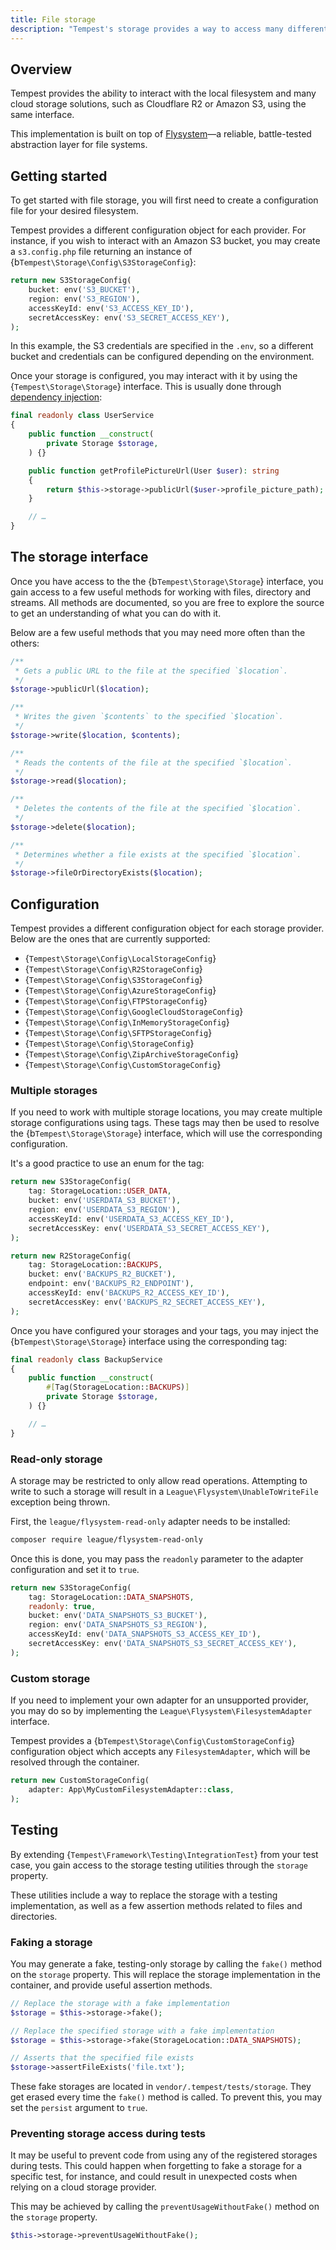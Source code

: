 ```yaml
---
title: File storage
description: "Tempest's storage provides a way to access many different types of filesystems, such as the local filesystem, Amazon S3, Cloudflare R2 or even an FTP server."
---
```


## Overview

Tempest provides the ability to interact with the local filesystem and many cloud storage solutions, such as Cloudflare R2 or Amazon S3, using the same interface.

This implementation is built on top of [Flysystem](https://github.com/thephpleague/flysystem)—a reliable, battle-tested abstraction layer for file systems.

## Getting started

To get started with file storage, you will first need to create a configuration file for your desired filesystem.

Tempest provides a different configuration object for each provider. For instance, if you wish to interact with an Amazon S3 bucket, you may create a `s3.config.php` file returning an instance of {b`Tempest\Storage\Config\S3StorageConfig`}:

```php src/s3.config.php
return new S3StorageConfig(
    bucket: env('S3_BUCKET'),
    region: env('S3_REGION'),
    accessKeyId: env('S3_ACCESS_KEY_ID'),
    secretAccessKey: env('S3_SECRET_ACCESS_KEY'),
);
```

In this example, the S3 credentials are specified in the `.env`, so a different bucket and credentials can be configured depending on the environment.

Once your storage is configured, you may interact with it by using the {`Tempest\Storage\Storage`} interface. This is usually done through [dependency injection](../1-essentials/01-container.md#injecting-dependencies):

```php src/UserService.php
final readonly class UserService
{
    public function __construct(
        private Storage $storage,
    ) {}

    public function getProfilePictureUrl(User $user): string
    {
        return $this->storage->publicUrl($user->profile_picture_path);
    }

    // …
}
```

## The storage interface

Once you have access to the the {b`Tempest\Storage\Storage`} interface, you gain access to a few useful methods for working with files, directory and streams. All methods are documented, so you are free to explore the source to get an understanding of what you can do with it.

Below are a few useful methods that you may need more often than the others:

```php
/**
 * Gets a public URL to the file at the specified `$location`.
 */
$storage->publicUrl($location);

/**
 * Writes the given `$contents` to the specified `$location`.
 */
$storage->write($location, $contents);

/**
 * Reads the contents of the file at the specified `$location`.
 */
$storage->read($location);

/**
 * Deletes the contents of the file at the specified `$location`.
 */
$storage->delete($location);

/**
 * Determines whether a file exists at the specified `$location`.
 */
$storage->fileOrDirectoryExists($location);
```

## Configuration

Tempest provides a different configuration object for each storage provider. Below are the ones that are currently supported:

- {`Tempest\Storage\Config\LocalStorageConfig`}
- {`Tempest\Storage\Config\R2StorageConfig`}
- {`Tempest\Storage\Config\S3StorageConfig`}
- {`Tempest\Storage\Config\AzureStorageConfig`}
- {`Tempest\Storage\Config\FTPStorageConfig`}
- {`Tempest\Storage\Config\GoogleCloudStorageConfig`}
- {`Tempest\Storage\Config\InMemoryStorageConfig`}
- {`Tempest\Storage\Config\SFTPStorageConfig`}
- {`Tempest\Storage\Config\StorageConfig`}
- {`Tempest\Storage\Config\ZipArchiveStorageConfig`}
- {`Tempest\Storage\Config\CustomStorageConfig`}

### Multiple storages

If you need to work with multiple storage locations, you may create multiple storage configurations using tags. These tags may then be used to resolve the {b`Tempest\Storage\Storage`} interface, which will use the corresponding configuration.

It's a good practice to use an enum for the tag:

```php src/userdata.storage.config.php
return new S3StorageConfig(
    tag: StorageLocation::USER_DATA,
    bucket: env('USERDATA_S3_BUCKET'),
    region: env('USERDATA_S3_REGION'),
    accessKeyId: env('USERDATA_S3_ACCESS_KEY_ID'),
    secretAccessKey: env('USERDATA_S3_SECRET_ACCESS_KEY'),
);
```

```php src/backup.storage.config.php
return new R2StorageConfig(
    tag: StorageLocation::BACKUPS,
    bucket: env('BACKUPS_R2_BUCKET'),
    endpoint: env('BACKUPS_R2_ENDPOINT'),
    accessKeyId: env('BACKUPS_R2_ACCESS_KEY_ID'),
    secretAccessKey: env('BACKUPS_R2_SECRET_ACCESS_KEY'),
);
```

Once you have configured your storages and your tags, you may inject the {b`Tempest\Storage\Storage`} interface using the corresponding tag:

```php src/BackupService.php
final readonly class BackupService
{
    public function __construct(
        #[Tag(StorageLocation::BACKUPS)]
        private Storage $storage,
    ) {}

    // …
}
```

### Read-only storage

A storage may be restricted to only allow read operations. Attempting to write to such a storage will result in a `League\Flysystem\UnableToWriteFile` exception being thrown.

First, the `league/flysystem-read-only` adapter needs to be installed:

```sh
composer require league/flysystem-read-only
```

Once this is done, you may pass the `readonly` parameter to the adapter configuration and set it to `true`.

```php src/data-snapshots.storage.config.php
return new S3StorageConfig(
    tag: StorageLocation::DATA_SNAPSHOTS,
    readonly: true,
    bucket: env('DATA_SNAPSHOTS_S3_BUCKET'),
    region: env('DATA_SNAPSHOTS_S3_REGION'),
    accessKeyId: env('DATA_SNAPSHOTS_S3_ACCESS_KEY_ID'),
    secretAccessKey: env('DATA_SNAPSHOTS_S3_SECRET_ACCESS_KEY'),
);
```

### Custom storage

If you need to implement your own adapter for an unsupported provider, you may do so by implementing the `League\Flysystem\FilesystemAdapter` interface.

Tempest provides a {b`Tempest\Storage\Config\CustomStorageConfig`} configuration object which accepts any `FilesystemAdapter`, which will be resolved through the container.

```php src/custom-storage.config.php
return new CustomStorageConfig(
    adapter: App\MyCustomFilesystemAdapter::class,
);
```

## Testing

By extending {`Tempest\Framework\Testing\IntegrationTest`} from your test case, you gain access to the storage testing utilities through the `storage` property.

These utilities include a way to replace the storage with a testing implementation, as well as a few assertion methods related to files and directories.

### Faking a storage

You may generate a fake, testing-only storage by calling the `fake()` method on the `storage` property. This will replace the storage implementation in the container, and provide useful assertion methods.

```php
// Replace the storage with a fake implementation
$storage = $this->storage->fake();

// Replace the specified storage with a fake implementation
$storage = $this->storage->fake(StorageLocation::DATA_SNAPSHOTS);

// Asserts that the specified file exists
$storage->assertFileExists('file.txt');
```

These fake storages are located in `vendor/.tempest/tests/storage`. They get erased every time the `fake()` method is called. To prevent this, you may set the `persist` argument to `true`.

### Preventing storage access during tests

It may be useful to prevent code from using any of the registered storages during tests. This could happen when forgetting to fake a storage for a specific test, for instance, and could result in unexpected costs when relying on a cloud storage provider.

This may be achieved by calling the `preventUsageWithoutFake()` method on the `storage` property.

```php tests/MyServiceTest.php
$this->storage->preventUsageWithoutFake();
```
